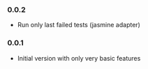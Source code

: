 ### 0.0.2
* Run only last failed tests (jasmine adapter)

### 0.0.1
* Initial version with only very basic features
